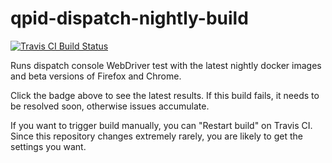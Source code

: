 # qpid-dispatch-nightly-build

[![Travis CI Build Status](https://travis-ci.org/msgqe/travisci.svg?branch=qpid-dispatch-console-nightly-test)](https://travis-ci.org/msgqe/travisci/branches)

Runs dispatch console WebDriver test with the latest nightly docker images and beta versions of Firefox and Chrome.

Click the badge above to see the latest results. If this build fails, it needs to be resolved soon, otherwise issues accumulate.

If you want to trigger build manually, you can "Restart build" on Travis CI. Since this repository changes
extremely rarely, you are likely to get the settings you want.

